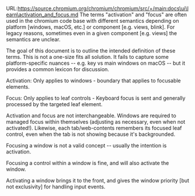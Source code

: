 URL:https://source.chromium.org/chromium/chromium/src/+/main:docs\ui\learn\activation_and_focus.md
The terms "activation" and "focus" are often used in the chromium code base with
different semantics depending on platform [windows, macOS, etc.] or component
[e.g. views, blink]. For legacy reasons, sometimes even in a given component
[e.g. views] the semantics are unclear.

The goal of this document is to outline the intended definition of these terms.
This is not a one-size fits all solution. It fails to capture some
platform-specific nuances -- e.g. key vs main windows on macOS -- but it
provides a common lexicon for discussion.

Activation: Only applies to windows - boundary that applies to focusable
elements.

Focus: Only applies to leaf controls - Keyboard focus is sent and generally
processed by the targeted leaf element.

Activation and focus are not interchangeable. Windows are required to managed
focus within themselves (adjusting as necessary, even when not activated!).
Likewise, each tab/web-contents remembers its focused leaf control, even when
the tab is not showing because it's backgrounded.

Focusing a window is not a valid concept -- usually the intention is activation.

Focusing a control within a window is fine, and will also activate the window.

Activating a window brings it to the front, and gives the window priority [but
not exclusivity] for handling input events.

